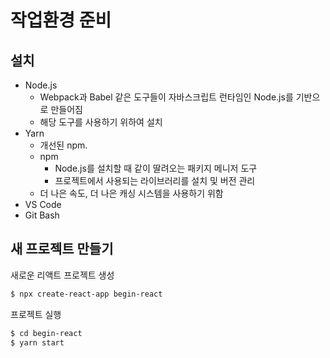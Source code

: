 # 작업환경 준비

## 설치

* Node.js
  * Webpack과 Babel 같은 도구들이 자바스크립트 런타임인 Node.js를 기반으로 만들어짐
  * 해당 도구를 사용하기 위하여 설치
* Yarn
  * 개선된 npm.
  * npm
    * Node.js를 설치할 때 같이 딸려오는 패키지 메니저 도구
    * 프로젝트에서 사용되는 라이브러리를 설치 및 버전 관리
  * 더 나은 속도, 더 나은 캐싱 시스템을 사용하기 위함 
* VS Code
* Git Bash

## 새 프로젝트 만들기

새로운 리액트 프로젝트 생성
```bash
$ npx create-react-app begin-react
```

프로젝트 실행

```bash
$ cd begin-react
$ yarn start
```
